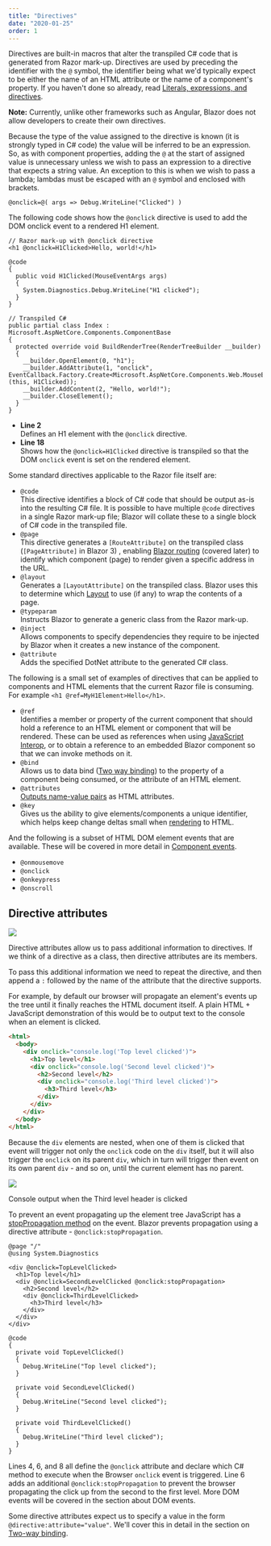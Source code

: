 ```yaml
---
title: "Directives"
date: "2020-01-25"
order: 1
---
```


Directives are built-in macros that alter the transpiled C# code that is generated from Razor mark-up.
Directives are used by preceding the identifier with the `@` symbol,
the identifier being what we'd typically expect to be either the name of an HTML attribute or the name of a component's property.
If you haven't done so already, read [Literals, expressions, and directives](/components/literals-expressions-and-directives).

**Note:** Currently, unlike other frameworks such as Angular, Blazor does not allow developers to create their own directives.

Because the type of the value assigned to the directive is known (it is strongly typed in C# code)
the value will be inferred to be an expression.
So, as with component properties, adding the `@` at the start of assigned value is unnecessary unless we wish to pass an
expression to a directive that expects a string value.
An exception to this is when we wish to pass a lambda; lambdas must be escaped with an `@` symbol and enclosed with brackets.

```razor
@onclick=@( args => Debug.WriteLine("Clicked") )
```

The following code shows how the `@onclick` directive is used to add the DOM onclick event to a rendered H1 element.

```razor
// Razor mark-up with @onclick directive
<h1 @onclick=H1Clicked>Hello, world!</h1>

@code
{
  public void H1Clicked(MouseEventArgs args)
  {
    System.Diagnostics.Debug.WriteLine("H1 clicked");
  }
}

// Transpiled C#
public partial class Index : Microsoft.AspNetCore.Components.ComponentBase
{
  protected override void BuildRenderTree(RenderTreeBuilder __builder)
  {
    __builder.OpenElement(0, "h1");
    __builder.AddAttribute(1, "onclick", EventCallback.Factory.Create<Microsoft.AspNetCore.Components.Web.MouseEventArgs>(this, H1Clicked));
    __builder.AddContent(2, "Hello, world!");
    __builder.CloseElement();
  }
}
```

- **Line 2**  
    Defines an H1 element with the `@onclick` directive.
- **Line 18**  
    Shows how the `@onclick=H1Clicked` directive is transpiled so that the DOM `onclick` event is set on the rendered element.

Some standard directives applicable to the Razor file itself are:

- `@code`  
    This directive identifies a block of C# code that should be output as-is into the resulting C# file.
    It is possible to have multiple `@code` directives in a single Razor mark-up file;
    Blazor will collate these to a single block of C# code in the transpiled file.
- `@page`  
    This directive generates a `[RouteAttribute]` on the transpiled class (`[PageAttribute]` in Blazor 3) ,
    enabling [Blazor routing](/routing) (covered later) to identify which component (page)
    to render given a specific address in the URL.
- `@layout`  
    Generates a `[LayoutAttribute]` on the transpiled class.
    Blazor uses this to determine which [Layout](/layouts) to use (if any) to wrap the contents of a page.
- `@typeparam`  
    Instructs Blazor to generate a generic class from the Razor mark-up.
- `@inject`  
    Allows components to specify dependencies they require to be injected by Blazor
    when it creates a new instance of the component.
- `@attribute`  
    Adds the specified DotNet attribute to the generated C# class.

The following is a small set of examples of directives that can be applied to components and
HTML elements that the current Razor file is consuming.
For example `<h1 @ref=MyH1Element>Hello</h1>`.

- `@ref`  
    Identifies a member or property of the current component that should hold
    a reference to an HTML element or component that will be rendered.
    These can be used as references when using [JavaScript Interop](/javascript-interop/calling-javascript-from-dotnet/passing-html-element-references/),
    or to obtain a reference to an embedded Blazor component so that we can invoke methods on it.
- `@bind`  
    Allows us to data bind ([Two way binding](/components/two-way-binding/))
    to the property of a component being consumed, or the attribute of an HTML element.
- `@attributes`  
    [Outputs name-value pairs](/components/code-generated-html-attributes/) as HTML attributes.
- `@key`  
    Gives us the ability to give elements/components a unique identifier, which helps keep change deltas small when [rendering](/components/render-trees/) to HTML.

And the following is a subset of HTML DOM element events that are available.
These will be covered in more detail in [Component events](/components/component-events).

- `@onmousemove`
- `@onclick`
- `@onkeypress`
- `@onscroll`

## Directive attributes

[![](images/SourceLink-e1567978928628.png)](https://github.com/mrpmorris/blazor-university/tree/master/src/Components/DirectiveAttributes)

Directive attributes allow us to pass additional information to directives.
If we think of a directive as a class, then directive attributes are its members.

To pass this additional information we need to repeat the directive,
and then append a `:` followed by the name of the attribute that the directive supports.

For example, by default our browser will propagate an element's events up the tree
until it finally reaches the HTML document itself.
A plain HTML + JavaScript demonstration of this would be to output text to the console when an element is clicked.

```html
<html>
  <body>
    <div onclick="console.log('Top level clicked')">
      <h1>Top level</h1>
      <div onclick="console.log('Second level clicked')">
        <h2>Second level</h2>
        <div onclick="console.log('Third level clicked')">
          <h3>Third level</h3>
        </div>
      </div>
    </div>
  </body>
</html>
```

Because the `div` elements are nested,
when one of them is clicked that event will trigger not only the `onclick` code on the `div` itself,
but it will also trigger the `onclick` on its parent `div`,
which in turn will trigger then event on its own parent `div` - and so on, until the current element has no parent.

![](images/PropagatedClick.png)

Console output when the Third level header is clicked

To prevent an event propagating up the element tree JavaScript has a
[stopPropagation method](https://www.w3schools.com/jsref/event_stoppropagation.asp) on the event.
Blazor prevents propagation using a directive attribute - `@onclick:stopPropagation`.

```razor {: .line-numbers}
@page "/"
@using System.Diagnostics

<div @onclick=TopLevelClicked>
  <h1>Top level</h1>
  <div @onclick=SecondLevelClicked @onclick:stopPropagation>
    <h2>Second level</h2>
    <div @onclick=ThirdLevelClicked>
      <h3>Third level</h3>
    </div>
  </div>
</div>

@code
{
  private void TopLevelClicked()
  {
    Debug.WriteLine("Top level clicked");
  }

  private void SecondLevelClicked()
  {
    Debug.WriteLine("Second level clicked");
  }

  private void ThirdLevelClicked()
  {
    Debug.WriteLine("Third level clicked");
  }
}
```

Lines 4, 6, and 8 all define the `@onclick` attribute and
declare which C# method to execute when the Browser `onclick` event is triggered.
Line 6 adds an additional `@onclick:stopPropagation` to prevent the browser propagating
the click up from the second to the first level.
More DOM events will be covered in the section about DOM events.

Some directive attributes expect us to specify a value in the form `@directive:attribute="value"`.
We'll cover this in detail in the section on [Two-way binding](/components/two-way-binding/).
